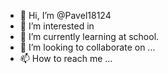 - 👋 Hi, I’m @Pavel18124
- 👀 I’m interested in 
- 🌱 I’m currently learning at school.
- 💞️ I’m looking to collaborate on ...
- 📫 How to reach me ...

<!---
Pavel18124/Pavel18124 is a ✨ special ✨ repository because its `README.md` (this file) appears on your GitHub profile.
You can click the Preview link to take a look at your changes.
--->
